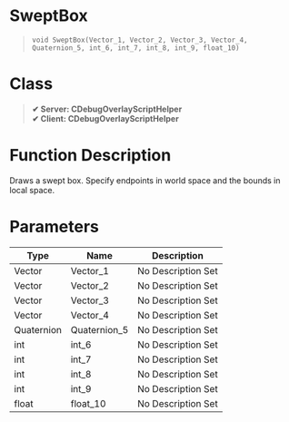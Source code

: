 # SweptBox
> `void SweptBox(Vector_1, Vector_2, Vector_3, Vector_4, Quaternion_5, int_6, int_7, int_8, int_9, float_10)`
# Class
> __✔ Server: CDebugOverlayScriptHelper__  
> __✔ Client: CDebugOverlayScriptHelper__  
# Function Description
Draws a swept box. Specify endpoints in world space and the bounds in local space.
# Parameters
Type|Name|Description
--|--|--
Vector|Vector_1|No Description Set
Vector|Vector_2|No Description Set
Vector|Vector_3|No Description Set
Vector|Vector_4|No Description Set
Quaternion|Quaternion_5|No Description Set
int|int_6|No Description Set
int|int_7|No Description Set
int|int_8|No Description Set
int|int_9|No Description Set
float|float_10|No Description Set
